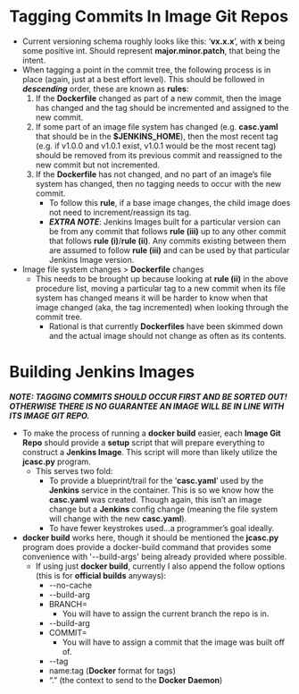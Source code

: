 # Tagging Commits In Image Git Repos

* Current versioning schema roughly looks like this: ‘**vx.x.x**’, with **x** being some positive int. Should represent **major.minor.patch**, that being the intent.
* When tagging a point in the commit tree, the following process is in place (again, just at a best effort level). This should be followed in ***descending*** order, these are known as **rules**:
    1. If the **Dockerfile** changed as part of a new commit, then the image has changed and the tag should be incremented and assigned to the new commit.
    2. If some part of an image file system has changed (e.g. **casc.yaml** that should be in the **$JENKINS_HOME**), then the most recent tag (e.g. if v1.0.0 and v1.0.1 exist, v1.0.1 would be the most recent tag) should be removed from its previous commit and reassigned to the new commit but not incremented. 
    3. If the **Dockerfile** has not changed, and no part of an image’s file system has changed, then no tagging needs to occur with the new commit.
        * To follow this **rule**, if a base image changes, the child image does not need to increment/reassign its tag.
        * ***EXTRA NOTE***: Jenkins Images built for a particular version can be from any commit that follows **rule (iii)** up to any other commit that follows **rule (i)**/**rule (ii)**. Any commits existing between them are assumed to follow **rule (iii)** and can be used by that particular Jenkins Image version.
* Image file system changes > **Dockerfile** changes
    * This needs to be brought up because looking at **rule (ii)** in the above procedure list, moving a particular tag to a new commit when its file system has changed means it will be harder to know when that image changed (aka, the tag incremented) when looking through the commit tree.
        * Rational is that currently **Dockerfiles** have been skimmed down and the actual image should not change as often as its contents.

# Building Jenkins Images

***NOTE: TAGGING COMMITS SHOULD OCCUR FIRST AND BE SORTED OUT! OTHERWISE THERE IS NO GUARANTEE AN IMAGE WILL BE IN LINE WITH ITS IMAGE GIT REPO.***

* To make the process of running a **docker build** easier, each **Image Git Repo** should provide a **setup** script that will prepare everything to construct a **Jenkins Image**. This script will more than likely utilize the **jcasc.py** program.
    * This serves two fold:
        * To provide a blueprint/trail for the ‘**casc.yaml**’ used by the **Jenkins** service in the container. This is so we know how the **casc.yaml** was created. Though again, this isn’t an image change but a **Jenkins** config change (meaning the file system will change with the new **casc.yaml**).
        * To have fewer keystrokes used...a programmer’s goal ideally.
* **docker build** works here, though it should be mentioned the **jcasc.py** program does provide a docker-build command that provides some convenience with '--build-args' being already provided where possible.
    * If using just **docker build**, currently I also append the follow options (this is for **official builds** anyways):
        * --no-cache
        * --build-arg
        * BRANCH=
            * You will have to assign the current branch the repo is in.
        * --build-arg
        * COMMIT=
            * You will have to assign a commit that the image was built off of.
        * --tag
        * name:tag (**Docker** format for tags)
        * “.” (the context to send to the **Docker Daemon**)

